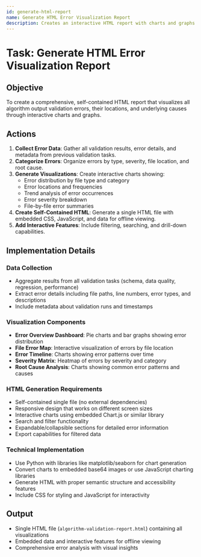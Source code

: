 ```yaml
---
id: generate-html-report
name: Generate HTML Error Visualization Report
description: Creates an interactive HTML report with charts and graphs visualizing all errors, their locations, and causes.
---
```


# Task: Generate HTML Error Visualization Report

## Objective
To create a comprehensive, self-contained HTML report that visualizes all algorithm output validation errors, their locations, and underlying causes through interactive charts and graphs.

## Actions
1. **Collect Error Data**: Gather all validation results, error details, and metadata from previous validation tasks.
2. **Categorize Errors**: Organize errors by type, severity, file location, and root cause.
3. **Generate Visualizations**: Create interactive charts showing:
   - Error distribution by file type and category
   - Error locations and frequencies
   - Trend analysis of error occurrences
   - Error severity breakdown
   - File-by-file error summaries
4. **Create Self-Contained HTML**: Generate a single HTML file with embedded CSS, JavaScript, and data for offline viewing.
5. **Add Interactive Features**: Include filtering, searching, and drill-down capabilities.

## Implementation Details

### Data Collection
- Aggregate results from all validation tasks (schema, data quality, regression, performance)
- Extract error details including file paths, line numbers, error types, and descriptions
- Include metadata about validation runs and timestamps

### Visualization Components
- **Error Overview Dashboard**: Pie charts and bar graphs showing error distribution
- **File Error Map**: Interactive visualization of errors by file location
- **Error Timeline**: Charts showing error patterns over time
- **Severity Matrix**: Heatmap of errors by severity and category
- **Root Cause Analysis**: Charts showing common error patterns and causes

### HTML Generation Requirements
- Self-contained single file (no external dependencies)
- Responsive design that works on different screen sizes
- Interactive charts using embedded Chart.js or similar library
- Search and filter functionality
- Expandable/collapsible sections for detailed error information
- Export capabilities for filtered data

### Technical Implementation
- Use Python with libraries like matplotlib/seaborn for chart generation
- Convert charts to embedded base64 images or use JavaScript charting libraries
- Generate HTML with proper semantic structure and accessibility features
- Include CSS for styling and JavaScript for interactivity

## Output
- Single HTML file (`algorithm-validation-report.html`) containing all visualizations
- Embedded data and interactive features for offline viewing
- Comprehensive error analysis with visual insights